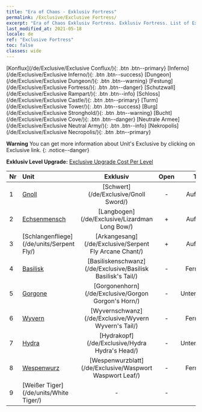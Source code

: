 ```yaml
---
title: "Era of Chaos - Exklusiv Fortress"
permalink: /Exclusive/Exclusive Fortress/
excerpt: "Era of Chaos Exklusiv Fortress. Exklusiv Fortress. List of Exklusiv Fortress in Era of Chaos"
last_modified_at: 2021-05-18
locale: de
ref: "Exclusive Fortress"
toc: false
classes: wide
---
```

 [Konflux](/de/Exclusive/Exclusive Conflux/){: .btn .btn--primary} [Inferno](/de/Exclusive/Exclusive Inferno/){: .btn .btn--success} [Dungeon](/de/Exclusive/Exclusive Dungeon/){: .btn .btn--warning} [Festung](/de/Exclusive/Exclusive Fortress/){: .btn .btn--danger} [Schutzwall](/de/Exclusive/Exclusive Rampart/){: .btn .btn--info} [Schloss](/de/Exclusive/Exclusive Castle/){: .btn .btn--primary} [Turm](/de/Exclusive/Exclusive Tower/){: .btn .btn--success} [Burg](/de/Exclusive/Exclusive Stronghold/){: .btn .btn--warning} [Bucht](/de/Exclusive/Exclusive Cove/){: .btn .btn--danger} [Neutrale Armee](/de/Exclusive/Exclusive Neutral Army/){: .btn .btn--info} [Nekropolis](/de/Exclusive/Exclusive Necropolis/){: .btn .btn--primary} 

**Warning** You can get more information about Unit's Exclusive by clicking on Exclusive link. 
{: .notice--danger}

 **Exklusiv Level Upgrade:** [Exclusive Upgrade Cost Per Level](/Exclusive/ExclusiveUpgradeCostPerLevel/)

  | Nr |         Unit        | Exklusiv | Open  |    Type   |  Item to Rank UP      |  Skin   |
  |:---|:--------------------|:-------------:|:-----:|:---------:|:---------------------:|:-------:|
  | 1  | [Gnoll](/de/units/Gnoll/) | [Schwert](/de/Exclusive/Gnoll Sword/) | - | Aufladung | [Schwert-Token](/ItemsDE/con_912/) | - |
  | 2  | [Echsenmensch](/de/units/Lizardman/) | [Langbogen](/de/Exclusive/Lizardman Long Bow/) | + | Aufladung | [Langbogen-Token](/ItemsDE/con_914/) | - |
  | 3  | [Schlangenfliege](/de/units/Serpent Fly/) | [Arkangesang](/de/Exclusive/Serpent Fly Arcane Chant/) | + | Aufladung | [Arkangesang-Token](/ItemsDE/con_915/) | - |
  | 4  | [Basilisk](/de/units/Basilisk/) | [Basiliskenschwanz](/de/Exclusive/Basilisk Basilisk's Tail/) | - | Fernkampf | [Basiliskenschwanz-Token](/ItemsDE/con_994/) | [„Feuerenergie“-Spezialskin](/ItemsDE/con_662/) |
  | 5  | [Gorgone](/de/units/Gorgon/) | [Gorgonenhorn](/de/Exclusive/Gorgon Gorgon's Horn/) | - | Unterstützung | [Gorgonenhorn-Token](/ItemsDE/con_995/) | [Gorgonenhorn-Spezialskin](/ItemsDE/con_663/) |
  | 6  | [Wyvern](/de/units/Wyvern/) | [Wyvernschwanz](/de/Exclusive/Wyvern Wyvern's Tail/) | - | Fernkampf | [Wyvernschwanz-Token](/ItemsDE/con_996/) | [Wyvernschwanz-Spezialskin](/ItemsDE/con_664/) |
  | 7  | [Hydra](/de/units/Hydra/) | [Hydrakopf](/de/Exclusive/Hydra Hydra's Head/) | - | Unterstützung | [Hydrakopf-Token](/ItemsDE/con_997/) | [„Energiekern“-Spezialskin](/ItemsDE/con_665/) |
  | 8  | [Wespenwurz](/de/units/Waspwort/) | [Wespenwurzblatt](/de/Exclusive/Waspwort Waspwort Leaf/) | - | Fernkampf | - | - |
  | 9  | [Weißer Tiger](/de/units/White Tiger/) | - | - | - | none | none |
